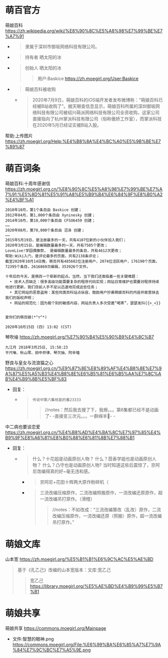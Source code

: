 
# 萌百官方

萌娘百科 https://zh.wikipedia.org/wiki/%E8%90%8C%E5%A8%98%E7%99%BE%E7%A7%91
- > 隶属于深圳市御坂网络科技有限公司。
- > 持有者	晒太阳的冰
- > 创始人	晒太阳的冰 
  >> 用户:Baskice https://zh.moegirl.org/User:Baskice
- > 萌娘百科被收购
  * > 2020年7月9日，萌娘百科的iOS端开发者发布微博称：“萌娘百科已经被B站收购了”。据天眼查信息显示，萌娘百科所属的深圳御坂网络科技有限公司被绍兴萌派网络科技有限公司全资收购，这家公司直接指向了杭州掌派科技有限公司（俗称傲娇工作室），而掌派科技在2020年5月已经证实被B站入股。

帮助:上传图片 https://zh.moegirl.org/Help:%E4%B8%8A%E4%BC%A0%E5%9B%BE%E7%89%87

# 萌百词条

萌娘百科:十周年感谢信 https://zh.moegirl.org.cn/%E8%90%8C%E5%A8%98%E7%99%BE%E7%A7%91:%E5%8D%81%E5%91%A8%E5%B9%B4%E6%84%9F%E8%B0%A2%E4%BF%A1
```console
2010年10月，第1个条目由 Baskice 创建；
2012年04月，第1,000个条目由 Xyninesky 创建；
2014年10月，第10,000个条目由 CFSO6459 创建；
……
2020年08月，第70,000个条目由 沼泽 创建；
……
2015年5月19日，是注册最多的一天，共有4107位新的小伙伴加入我们；
2020年3月15日，是编辑数量最多的一天，共有7505个更改；
LoveLive!学园偶像祭， 是编辑数量最多的条目，共有4612次更改；
帮助:Wiki入门，是评论最多的页面，共有2138条评论；
截至2020年10月14日晚，萌百共有485602位注册用户，2074位活跃用户，176190个页面，72395个条目，2616869次编辑，353926个文件。

十年后的今天，是萌百一个崭新的起点。当然，当下我们还面临着一些关键难题：
  • 技术人员缺乏：很多高级功能需要复杂的程序代码实现；网站日常维护也需要对程序持续地进行更新，我们目前人手不足以迅速地完成这些任务；
  • 其它网站的恶意盗用：某些同类百科站点纵容、鼓励用户抄袭萌娘百科的内容并故意抹去我们的版权声明；
  • 网站的规范化：因为极个别的敏感内容，网站负责人多次受邀“喝茶”，瑟瑟发抖{{>_<}}

                                                                                爱你们的萌百娘(*^▽^*)
                                                                                2020年10月15日 (四) 13:02 (CST)
```

琴吹䌷 https://zh.moegirl.org/%E7%90%B4%E5%90%B9%E4%8C%B7
```
九江月 2018年3月25日, 15:58:23
平尺唯、秋山零、田中井律、琴欠抽、阿辛喵
```

野良与皇女与流浪猫之心 https://zh.moegirl.org.cn/%E9%87%8E%E8%89%AF%E4%B8%8E%E7%9A%87%E5%A5%B3%E4%B8%8E%E6%B5%81%E6%B5%AA%E7%8C%AB%E4%B9%8B%E5%BF%83
- 回复：
  * > `传说中第六集核能的番23333`
    >> //notes：然后我去搜了下，我擦。。。第6集都已经不是动画了- -直接变三次元。。。一群绵羊🐑- -

中二病也要谈恋爱 https://zh.moegirl.org.cn/%E4%B8%AD%E4%BA%8C%E7%97%85%E4%B9%9F%E8%A6%81%E8%B0%88%E6%81%8B%E7%88%B1
- 回复：
  * > 什么？十花姐是动画原创人物？ 什么？茴香学姐也是动画原创人物？ 什么？凸守也是动画原创人物? 当时知道这些后震惊了，京阿尼改编得真的好~毫无违和感。
    + > 京阿尼+花田十辉两大原作粉碎机（
    + > 三流改编压缩原作，二流改编照搬原作，一流改编还原原作，超一流改编吊打原作。（滑稽）
      >> //notes：不如改成：“三流改编篡改（乱改）原作，二流改编压缩原作，一流改编还原（照搬）原作，超一流改编吊打原作。”

# 萌娘文库

山本宽 https://zh.moegirl.org/%E5%B1%B1%E6%9C%AC%E5%AE%BD
> 基于《孔乙己》改编的山本宽版本：文库:宽乙己
>> 宽乙己 https://library.moegirl.org/%E5%AE%BD%E4%B9%99%E5%B7%B1

# 萌娘共享

萌娘共享 https://commons.moegirl.org/Mainpage
- 文件:智慧的眼神.png https://commons.moegirl.org/File:%E6%99%BA%E6%85%A7%E7%9A%84%E7%9C%BC%E7%A5%9E.png
